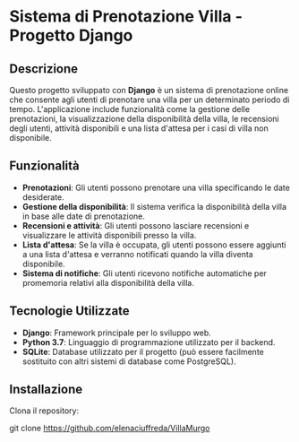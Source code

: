 # Sistema di Prenotazione Villa - Progetto Django

## Descrizione

Questo progetto sviluppato con **Django** è un sistema di prenotazione online che consente agli utenti di prenotare una villa per un determinato periodo di tempo. L'applicazione include funzionalità come la gestione delle prenotazioni, la visualizzazione della disponibilità della villa, le recensioni degli utenti, attività disponibili e una lista d'attesa per i casi di villa non disponibile.

## Funzionalità

- **Prenotazioni**: Gli utenti possono prenotare una villa specificando le date desiderate.
- **Gestione della disponibilità**: Il sistema verifica la disponibilità della villa in base alle date di prenotazione.
- **Recensioni e attività**: Gli utenti possono lasciare recensioni e visualizzare le attività disponibili presso la villa.
- **Lista d'attesa**: Se la villa è occupata, gli utenti possono essere aggiunti a una lista d'attesa e verranno notificati quando la villa diventa disponibile.
- **Sistema di notifiche**: Gli utenti ricevono notifiche automatiche per promemoria relativi alla disponibilità della villa.

## Tecnologie Utilizzate

- **Django**: Framework principale per lo sviluppo web.
- **Python 3.7**: Linguaggio di programmazione utilizzato per il backend.
- **SQLite**: Database utilizzato per il progetto (può essere facilmente sostituito con altri sistemi di database come PostgreSQL).

## Installazione
Clona il repository:

   git clone https://github.com/elenaciuffreda/VillaMurgo
